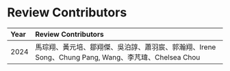 # Review Contributors

| Year | Review Contributors                                                                                |
| :--- | :------------------------------------------------------------------------------------------------- |
| 2024 | 馬琮翔、黃元培、鄒翔傑、吳泊諄、蕭羽宸、郭瀚翔、Irene Song、Chung Pang, Wang、李芃瑋、Chelsea Chou |
